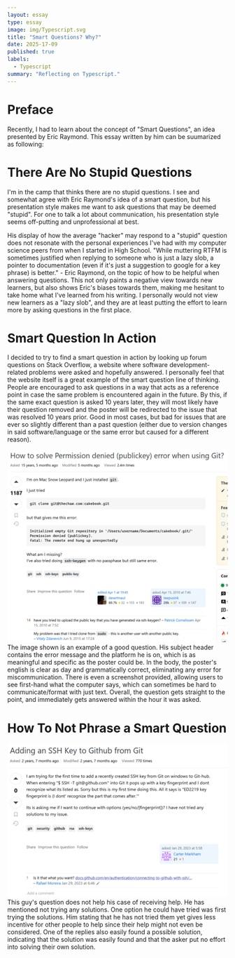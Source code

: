 ```yaml
---
layout: essay
type: essay
image: img/Typescript.svg
title: "Smart Questions? Why?"
date: 2025-17-09
published: true
labels:
  - Typescript
summary: "Reflecting on Typescript."
---
```


# Preface
Recently, I had to learn about the concept of "Smart Questions", an idea presented by Eric Raymond. This essay written by him can be suumarized as following: 

# There Are No Stupid Questions
I'm in the camp that thinks there are no stupid questions. I see and somewhat agree with Eric Raymond's idea of a smart question, but his presentation style makes me want to ask questions that may be deemed "stupid". For one to talk a lot about communication, his presentation style seems off-putting and unprofessional at best. 

His display of how the average "hacker" may respond to a "stupid" question does not resonate with the personal experiences I've had with my computer science peers from when I started in High School. "While muttering RTFM is sometimes justified when replying to someone who is just a lazy slob, a pointer to documentation (even if it's just a suggestion to google for a key phrase) is better." - Eric Raymond, on the topic of how to be helpful when answering questions. This not only paints a negative view towards new learners, but also shows Eric's biases towards them, making me hesitant to take home what I've learned from his writing. I personally would not view new learners as a "lazy slob", and they are at least putting the effort to learn more by asking questions in the first place.

# Smart Question In Action
I decided to try to find a smart question in action by looking up forum questions on Stack Overflow, a website where software development-related problems were asked and hopefully answered. I personally feel that the website itself is a great example of the smart question line of thinking. People are encouraged to ask questions in a way that acts as a reference point in case the same problem is encountered again in the future. By this, if the same exact question is asked 10 years later, they will most likely have their question removed and the poster will be redirected to the issue that was resolved 10 years prior. Good in most cases, but bad for issues that are ever so slightly different than a past question (either due to version changes in said software/language or the same error but caused for a different reason). 

[![Good Question](/img/smart-questions/good.png)](https://stackoverflow.com/questions/2643502/how-to-solve-permission-denied-publickey-error-when-using-git/2643584#2643584)
The image shown is an example of a good question. His subject header contains the error message and the platform he is on, which is as meaningful and specific as the poster could be. In the body, the poster's english is clear as day and grammatically correct, eliminating any error for miscommunication. There is even a screenshot provided, allowing users to see first-hand what the computer says, which can sometimes be hard to communicate/format with just text. Overall, the question gets straight to the point, and immediately gets answered within the hour it was asked.  


# How To Not Phrase a Smart Question

[![Bad Question](/img/smart-questions/bad.png)](https://stackoverflow.com/questions/75272888/adding-an-ssh-key-to-github-from-git)
This guy's question does not help his case of receiving help. He has mentioned not trying any solutions. One option he could have tried was first trying the solutions. Him stating that he has not tried them yet gives less incentive for other people to help since their help might not even be considered. One of the replies also easily found a possible solution, indicating that the solution was easily found and that the asker put no effort into solving their own solution.